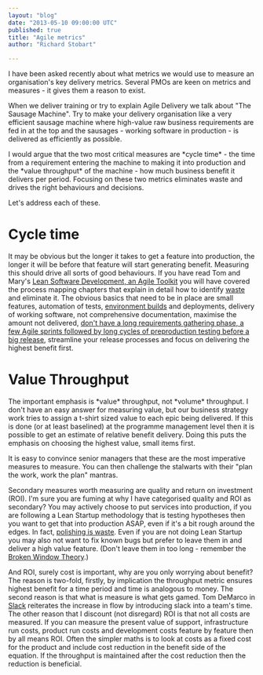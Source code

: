 ```yaml
---
layout: "blog"
date: "2013-05-10 09:00:00 UTC"
published: true
title: "Agile metrics"
author: "Richard Stobart"

---
```


I have been asked recently about what metrics we would use to measure an organisation's key delivery metrics. Several PMOs are keen on metrics and measures - it gives them a reason to exist.  When we deliver training or try to explain Agile Delivery we talk about "The Sausage Machine". Try to make your delivery organisation like a very efficient sausage machine where high-value raw business requirements are fed in at the top and the sausages - working software in production - is delivered as efficiently as possible.  I would argue that the two most critical measures are \*cycle time\* - the time from a requirement entering the machine to making it into production and the \*value throughput\* of the machine - how much business benefit it delivers per period. Focusing on these two metrics eliminates waste and drives the right behaviours and decisions.   Let's address each of these.   # Cycle time It may be obvious but the longer it takes to get a feature into production, the longer it will be before that feature will start generating benefit. Measuring this should drive all sorts of good behaviours. If you have read Tom and Mary's [Lean Software Development, an Agile Toolkit](http://www.amazon.co.uk/Lean-Software-Development-Agile-Toolkit/dp/0321150783/ref=la\_B001IGNU3O\_1\_1?ie=UTF8&qid=1368103973&sr=1-1) you will have covered the process mapping chapters that explain in detail how to identify [waste](http://www.emsstrategies.com/dm090203article2.html) and eliminate it. The obvious basics that need to be in place are small features, automation of tests, [environment builds](https://learnchef.opscode.com) and deployments, delivery of working software, not comprehensive documentation, maximise the amount not delivered, [don't have a long requirements gathering phase, a few Agile sprints followed by long cycles of preproduction testing before a big release](http://www.bigvisible.com/2011/06/the-waterfall-sandwich/), streamline your release processes and focus on delivering the highest benefit first.   # Value Throughput  The important emphasis is \*value\* throughput, not \*volume\* throughput. I don't have an easy answer for measuring value, but our business strategy work tries to assign a t-shirt sized value to each epic being delivered. If this is done (or at least baselined) at the programme management level then it is possible to get an estimate of relative benefit delivery. Doing this puts the emphasis on choosing the highest value, small items first.  It is easy to convince senior managers that these are the most imperative measures to measure. You can then challenge the stalwarts with their "plan the work, work the plan" mantras.  Secondary measures worth measuring are quality and return on investment (ROI). I'm sure you are fuming at why I have categorised quality and ROI as secondary? You may actively choose to put services into production, if you are following a Lean Startup methodology that is testing hypotheses then you want to get that into production ASAP, even if it's a bit rough around the edges. In fact, [polishing is waste](http://blog.mattwynne.net/2013/05/09/two-ways-to-react/). Even if you are not doing Lean Startup you may also not want to fix known bugs but prefer to leave them in and deliver a high value feature. (Don't leave them in too long - remember the [Broken Window Theory](http://www.codinghorror.com/blog/2005/06/the-broken-window-theory.html).)   And ROI, surely cost is important, why are you only worrying about benefit? The reason is two-fold, firstly, by implication the throughput metric ensures highest benefit for a time period and time is analogous to money. The second reason is that what is measure is what gets gamed. Tom DeMarco in [Slack](http://www.amazon.co.uk/Slack-Getting-Burnout-Busywork-Efficiency/dp/0932633617) reiterates the increase in flow by introducing slack into a team's time. The other reason that I discount (not disregard) ROI is that not all costs are measured. If you can measure the present value of support, infrastructure run costs, product run costs and development costs feature by feature then by all means ROI. Often the simpler maths is to look at costs as a fixed cost for the product and include cost reduction in the benefit side of the equation. If the throughput is maintained after the cost reduction then the reduction is beneficial.


